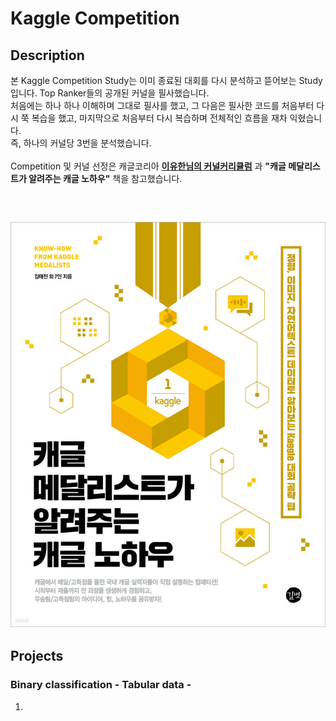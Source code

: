 # Kaggle Competition

## Description

본 Kaggle Competition Study는 이미 종료된 대회를 다시 분석하고 뜯어보는 Study입니다. Top Ranker들의 공개된 커널을 필사했습니다. <br> 
처음에는 하나 하나 이해하며 그대로 필사를 했고, 그 다음은 필사한 코드를 처음부터 다시 쭉 복습을 했고, 마지막으로 처음부터 다시 복습하며 전체적인 흐름을 재차 익혔습니다. <br>
즉, 하나의 커널당 3번을 분석했습니다. <br><br>
Competition 및 커널 선정은 캐글코리아 **[이유한님의 커널커리큘럼](https://aifrenz.github.io/present_file/커널커리큘럼.pdf)** 과 **"캐글 메달리스트가 알려주는 캐글 노하우"** 책을 참고했습니다.

<br>

![image](./image/book.jpg)
---
<!--    1개의 프로젝트 3번 필사, 하루 1번 필사, 
        주마다 2개의 프로젝트
  -->

## Projects 

### Binary classification - Tabular data -

1. 
